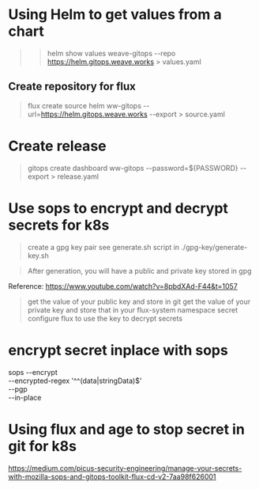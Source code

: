 # Using Helm to get values from a chart

>> helm show values weave-gitops --repo https://helm.gitops.weave.works > values.yaml

## Create repository for flux

> flux create source helm ww-gitops --url=https://helm.gitops.weave.works --export > source.yaml

# Create release

> gitops create dashboard ww-gitops --password=${PASSWORD} --export > release.yaml



# Use sops to encrypt and decrypt secrets for k8s

> create a gpg key pair
 see generate.sh script in ./gpg-key/generate-key.sh

> After generation, you will have a public and private key stored in gpg

Reference: https://www.youtube.com/watch?v=8pbdXAd-F44&t=1057

> get the value of your public key and store in git
> get the value of your private key and store that in your flux-system namespace secret
> configure flux to use the key to decrypt secrets


# encrypt secret inplace with sops

sops --encrypt \
    --encrypted-regex '^^(data|stringData)$' \
    --pgp <Value of your public key> \
    --in-place <Path to your secret.yaml>


# Using flux and age to stop secret in git for k8s

https://medium.com/picus-security-engineering/manage-your-secrets-with-mozilla-sops-and-gitops-toolkit-flux-cd-v2-7aa98f626001

